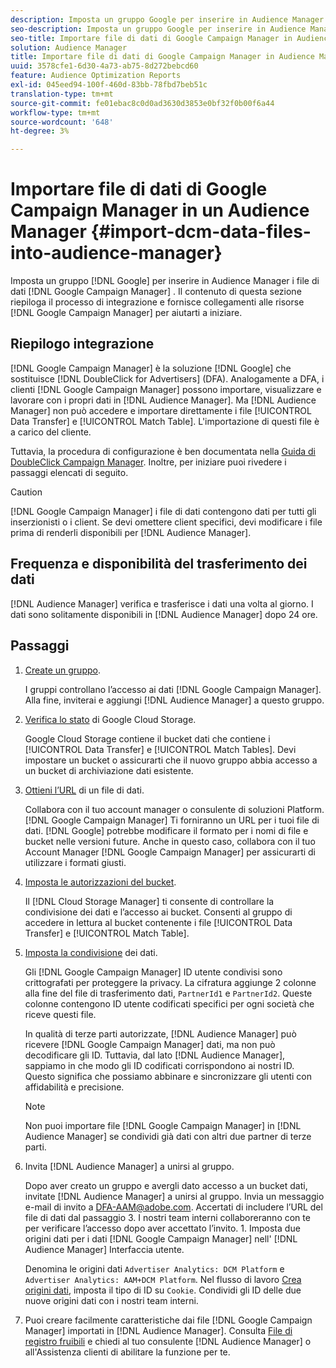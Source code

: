 ```yaml
---
description: Imposta un gruppo Google per inserire in Audience Manager i file di dati di Google Campaign Manager. Il contenuto di questa sezione riepiloga il processo di integrazione e fornisce collegamenti alle risorse di Google Campaign Manager per aiutarti a iniziare.
seo-description: Imposta un gruppo Google per inserire in Audience Manager i file di dati di Google Campaign Manager. Il contenuto di questa sezione riepiloga il processo di integrazione e fornisce collegamenti alle risorse di Google Campaign Manager per aiutarti a iniziare.
seo-title: Importare file di dati di Google Campaign Manager in Audience Manager
solution: Audience Manager
title: Importare file di dati di Google Campaign Manager in Audience Manager
uuid: 3578cfe1-6d30-4a73-ab75-8d272bebcd60
feature: Audience Optimization Reports
exl-id: 045eed94-100f-460d-83bb-78fbd7beb51c
translation-type: tm+mt
source-git-commit: fe01ebac8c0d0ad3630d3853e0bf32f0b00f6a44
workflow-type: tm+mt
source-wordcount: '648'
ht-degree: 3%

---
```


# Importare file di dati di Google Campaign Manager in un Audience Manager {#import-dcm-data-files-into-audience-manager}

Imposta un gruppo [!DNL Google] per inserire in Audience Manager i file di dati [!DNL Google Campaign Manager] . Il contenuto di questa sezione riepiloga il processo di integrazione e fornisce collegamenti alle risorse [!DNL Google Campaign Manager] per aiutarti a iniziare.

## Riepilogo integrazione

[!DNL Google Campaign Manager] è la soluzione [!DNL Google] che sostituisce [!DNL DoubleClick for Advertisers] (DFA). Analogamente a DFA, i clienti [!DNL Google Campaign Manager] possono importare, visualizzare e lavorare con i propri dati in [!DNL Audience Manager]. Ma [!DNL Audience Manager] non può accedere e importare direttamente i file [!UICONTROL Data Transfer] e [!UICONTROL Match Table]. L&#39;importazione di questi file è a carico del cliente.

Tuttavia, la procedura di configurazione è ben documentata nella [Guida di DoubleClick Campaign Manager](https://support.google.com/dcm/partner/answer/2941575?hl=en&amp;ref_topic=6107456). Inoltre, per iniziare puoi rivedere i passaggi elencati di seguito.

>[!CAUTION]
>
>[!DNL Google Campaign Manager] i file di dati contengono dati per tutti gli inserzionisti o i client. Se devi omettere client specifici, devi modificare i file prima di renderli disponibili per [!DNL Audience Manager].

## Frequenza e disponibilità del trasferimento dei dati

[!DNL Audience Manager] verifica e trasferisce i dati una volta al giorno. I dati sono solitamente disponibili in [!DNL Audience Manager] dopo 24 ore.

## Passaggi

1. [Create un gruppo](https://support.google.com/dcm/partner/answer/3370419?hl=en&amp;ref_topic=6107456).

   I gruppi controllano l’accesso ai dati [!DNL Google Campaign Manager]. Alla fine, inviterai e aggiungi [!DNL Audience Manager] a questo gruppo.

1. [Verifica lo stato](https://support.google.com/dcm/partner/answer/3370481?hl=en&amp;ref_topic=6107456) di Google Cloud Storage.

   Google Cloud Storage contiene il bucket dati che contiene i [!UICONTROL Data Transfer] e [!UICONTROL Match Tables]. Devi impostare un bucket o assicurarti che il nuovo gruppo abbia accesso a un bucket di archiviazione dati esistente.

1. [Ottieni l’URL](https://support.google.com/dcm/partner/answer/3370482?hl=en&amp;ref_topic=6107456) di un file di dati.

   Collabora con il tuo account manager o consulente di soluzioni Platform. [!DNL Google Campaign Manager] Ti forniranno un URL per i tuoi file di dati. [!DNL Google] potrebbe modificare il formato per i nomi di file e bucket nelle versioni future. Anche in questo caso, collabora con il tuo Account Manager [!DNL Google Campaign Manager] per assicurarti di utilizzare i formati giusti.

1. [Imposta le autorizzazioni del bucket](https://cloud.google.com/storage/docs/cloud-console?csw=1#_bucketpermission).

   Il [!DNL Cloud Storage Manager] ti consente di controllare la condivisione dei dati e l’accesso ai bucket. Consenti al gruppo di accedere in lettura al bucket contenente i file [!UICONTROL Data Transfer] e [!UICONTROL Match Table].

1. [Imposta la condivisione](https://support.google.com/dcm/partner/answer/6206106?hl=en) dei dati.

   Gli [!DNL Google Campaign Manager] ID utente condivisi sono crittografati per proteggere la privacy. La cifratura aggiunge 2 colonne alla fine del file di trasferimento dati, `PartnerId1` e `PartnerId2`. Queste colonne contengono ID utente codificati specifici per ogni società che riceve questi file.

   In qualità di terze parti autorizzate, [!DNL Audience Manager] può ricevere [!DNL Google Campaign Manager] dati, ma non può decodificare gli ID. Tuttavia, dal lato [!DNL Audience Manager], sappiamo in che modo gli ID codificati corrispondono ai nostri ID. Questo significa che possiamo abbinare e sincronizzare gli utenti con affidabilità e precisione.

   >[!NOTE]
   >Non puoi importare file [!DNL Google Campaign Manager] in [!DNL Audience Manager] se condividi già dati con altri due partner di terze parti.

1. Invita [!DNL Audience Manager] a unirsi al gruppo.

   Dopo aver creato un gruppo e avergli dato accesso a un bucket dati, invitate [!DNL Audience Manager] a unirsi al gruppo. Invia un messaggio e-mail di invito a DFA-AAM@adobe.com. Accertati di includere l’URL del file di dati dal passaggio 3. I nostri team interni collaboreranno con te per verificare l’accesso dopo aver accettato l’invito. 1. Imposta due origini dati per i dati [!DNL Google Campaign Manager] nell&#39; [!DNL Audience Manager] Interfaccia utente.

   Denomina le origini dati `Advertiser Analytics: DCM Platform` e `Advertiser Analytics: AAM+DCM Platform`. Nel flusso di lavoro [Crea origini dati](../../../features/manage-datasources.md#create-data-source), imposta il tipo di ID su `Cookie`. Condividi gli ID delle due nuove origini dati con i nostri team interni.

1. Puoi creare facilmente caratteristiche dai file [!DNL Google Campaign Manager] importati in [!DNL Audience Manager]. Consulta [File di registro fruibili](../../../integration/media-data-integration/actionable-log-files.md) e chiedi al tuo consulente [!DNL Audience Manager] o all&#39;Assistenza clienti di abilitare la funzione per te.
